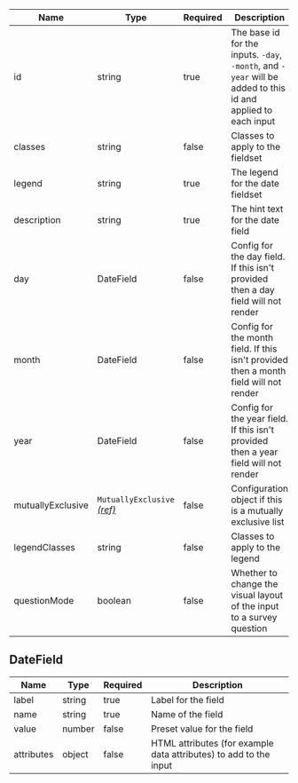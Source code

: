 | Name              | Type                                                          | Required | Description                                                                                                  |
| ----------------- | ------------------------------------------------------------- | -------- | ------------------------------------------------------------------------------------------------------------ |
| id                | string                                                        | true     | The base id for the inputs. `-day`, `-month`, and `-year` will be added to this id and applied to each input |
| classes           | string                                                        | false    | Classes to apply to the fieldset                                                                             |
| legend            | string                                                        | true     | The legend for the date fieldset                                                                             |
| description       | string                                                        | true     | The hint text for the date field                                                                             |
| day               | DateField                                                     | false    | Config for the day field. If this isn't provided then a day field will not render                            |
| month             | DateField                                                     | false    | Config for the month field. If this isn't provided then a month field will not render                        |
| year              | DateField                                                     | false    | Config for the year field. If this isn't provided then a year field will not render                          |
| mutuallyExclusive | `MutuallyExclusive` [_(ref)_](/components/mutually-exclusive) | false    | Configuration object if this is a mutually exclusive list                                                    |
| legendClasses     | string                                                        | false    | Classes to apply to the legend                                                                               |
| questionMode      | boolean                                                       | false    | Whether to change the visual layout of the input to a survey question                                        |

## DateField

| Name       | Type   | Required | Description                                                       |
| ---------- | ------ | -------- | ----------------------------------------------------------------- |
| label      | string | true     | Label for the field                                               |
| name       | string | true     | Name of the field                                                 |
| value      | number | false    | Preset value for the field                                        |
| attributes | object | false    | HTML attributes (for example data attributes) to add to the input |
